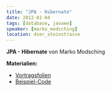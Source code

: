 ```yaml
---
title: "JPA - Hibernate"
date: 2012-01-04
tags: [database, javaee]
speaker: [marko_modsching]
location: dser_steinstrasse
---
```


**JPA - Hibernate** von Marko Modsching 

**Materialien:**

+ [Vortragsfolien](/downloads/juggr_orm_hibernate.pdf)
+ [Beispiel-Code](/downloads/code_hibernate.zip)